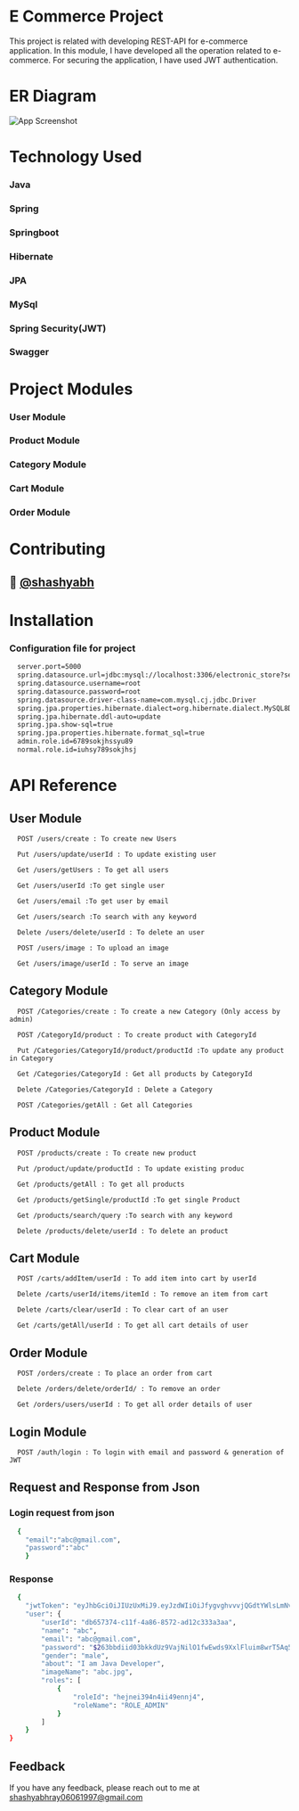 
# E Commerce Project 

This project is related with developing REST-API for e-commerce application. In this module, I have developed all the operation related to e-commerce. 
For securing the application, I have used JWT authentication.


# ER Diagram

![App Screenshot](https://i.postimg.cc/zX9Q0tGv/ER-Diagram.png)


# Technology Used 
### Java
### Spring
### Springboot
### Hibernate
### JPA
### MySql
### Spring Security(JWT)
### Swagger
# Project Modules
### User Module
### Product Module
### Category Module
### Cart Module
### Order Module
# Contributing

## 🔗  [@shashyabh](https://www.github.com/shashyabh)


# Installation

### Configuration file for project

```bash
  server.port=5000
  spring.datasource.url=jdbc:mysql://localhost:3306/electronic_store?serverTimezone=UTC
  spring.datasource.username=root
  spring.datasource.password=root
  spring.datasource.driver-class-name=com.mysql.cj.jdbc.Driver
  spring.jpa.properties.hibernate.dialect=org.hibernate.dialect.MySQL8Dialect
  spring.jpa.hibernate.ddl-auto=update
  spring.jpa.show-sql=true
  spring.jpa.properties.hibernate.format_sql=true
  admin.role.id=6789sokjhssyu89
  normal.role.id=iuhsy789sokjhsj
```
    
# API Reference

## User Module
```http
  POST /users/create : To create new Users
```  
```http
  Put /users/update/userId : To update existing user
``` 
```http
  Get /users/getUsers : To get all users
``` 
```http
  Get /users/userId :To get single user
``` 
```http
  Get /users/email :To get user by email
``` 
```http
  Get /users/search :To search with any keyword
``` 
```http
  Delete /users/delete/userId : To delete an user
``` 
```http
  POST /users/image : To upload an image
``` 
```http
  Get /users/image/userId : To serve an image
``` 


## Category Module
```http
  POST /Categories/create : To create a new Category (Only access by admin)
```
```http
  POST /CategoryId/product : To create product with CategoryId
```  
```http
  Put /Categories/CategoryId/product/productId :To update any product in Category
``` 
```http
  Get /Categories/CategoryId : Get all products by CategoryId
``` 
```http
  Delete /Categories/CategoryId : Delete a Category
``` 
```http
  POST /Categories/getAll : Get all Categories
``` 

## Product Module

```http
  POST /products/create : To create new product
```  
```http
  Put /product/update/productId : To update existing produc
``` 
```http
  Get /products/getAll : To get all products
``` 
```http
  Get /products/getSingle/productId :To get single Product
``` 
```http
  Get /products/search/query :To search with any keyword
``` 
```http
  Delete /products/delete/userId : To delete an product
``` 
## Cart Module

```http
  POST /carts/addItem/userId : To add item into cart by userId
```  
```http
  Delete /carts/userId/items/itemId : To remove an item from cart
``` 

```http
  Delete /carts/clear/userId : To clear cart of an user
``` 
```http
  Get /carts/getAll/userId : To get all cart details of user
``` 

## Order Module

```http
  POST /orders/create : To place an order from cart
```  
```http
  Delete /orders/delete/orderId/ : To remove an order
``` 
```http
  Get /orders/users/userId : To get all order details of user
``` 

## Login Module
```http
  POST /auth/login : To login with email and password & generation of JWT
```  
## Request and Response from Json

### Login request from json

```bash
  {
    "email":"abc@gmail.com",
    "password":"abc"
    }
```

### Response

```bash
  {
    "jwtToken": "eyJhbGciOiJIUzUxMiJ9.eyJzdWIiOiJfygvghvvvjQGdtYWlsLmNvbSIsImV4cCI6MTY4ODY2NzU4fhhvhghchfNjg4NjQ5NTg2fQ.cg5uy1C8gFKzcf_jLJzo4eaxC2ycJN6McLlle7qWPv91fGFXXTMk-iH0yL_Ra4AINwJkDlQwwKZ0kfZQNs1BPg",
    "user": {
        "userId": "db657374-c11f-4a86-8572-ad12c333a3aa",
        "name": "abc",
        "email": "abc@gmail.com",
        "password": "$263bbdiid03bkkdUz9VajNilO1fwEwds9XxlFluim8wrT5Aq52ai/Ksi",
        "gender": "male",
        "about": "I am Java Developer",
        "imageName": "abc.jpg",
        "roles": [
            {
                "roleId": "hejnei394n4ii49ennj4",
                "roleName": "ROLE_ADMIN"
            }
        ]
    }
}
```

## Feedback

If you have any feedback, please reach out to me at shashyabhray06061997@gmail.com


